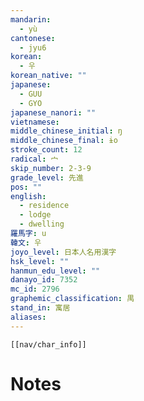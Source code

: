 ```yaml
---
mandarin:
  - yù
cantonese:
  - jyu6
korean:
  - 우
korean_native: ""
japanese:
  - GUU
  - GYO
japanese_nanori: ""
vietnamese:
middle_chinese_initial: ŋ
middle_chinese_final: ɨo
stroke_count: 12
radical: 宀
skip_number: 2-3-9
grade_level: 先進
pos: ""
english:
  - residence
  - lodge
  - dwelling
羅馬字: u
韓文: 우
joyo_level: 日本人名用漢字
hsk_level: ""
hanmun_edu_level: ""
danayo_id: 7352
mc_id: 2796
graphemic_classification: 禺
stand_in: 寓居
aliases:
---
```

```meta-bind-embed
[[nav/char_info]]
```

# Notes

